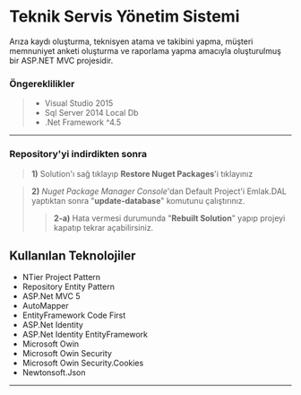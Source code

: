# Teknik Servis Yönetim Sistemi
Arıza kaydı oluşturma, teknisyen atama ve takibini yapma, müşteri memnuniyet anketi oluşturma ve raporlama yapma amacıyla oluşturulmuş bir ASP.NET MVC projesidir.

### Öngereklilikler

> -   Visual Studio 2015
> -   Sql Server 2014 Local Db
> -   .Net Framework ^4.5

----------

### [](https://github.com/mesutozturk/EmlakProjesi#repositoryyi-indirdikten-sonra)Repository'yi indirdikten sonra

> **1)**  Solution'ı sağ tıklayıp  **Restore Nuget Packages**'i tıklayınız



> **2)**  _Nuget Package Manager Console_'dan Default Project'i Emlak.DAL yaptıktan sonra "**update-database**" komutunu çalıştırınız.
> 
> > **2-a)**  Hata vermesi durumunda "**Rebuilt Solution**" yapıp projeyi kapatıp tekrar açabilirsiniz.

## Kullanılan Teknolojiler

-   NTier Project Pattern
-   Repository Entity Pattern
-   ASP.Net MVC 5
-   AutoMapper
-   EntityFramework Code First
-   ASP.Net Identity
-   ASP.Net Identity EntityFramework
-   Microsoft Owin
-   Microsoft Owin Security
-   Microsoft Owin Security.Cookies
-   Newtonsoft.Json

----------
